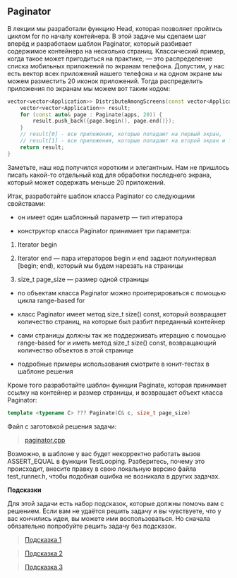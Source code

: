 ## Paginator

В лекции мы разработали функцию Head, которая позволяет пройтись циклом for по началу контейнера.
В этой задаче мы сделаем шаг вперёд и разработаем шаблон Paginator, который разбивает содержимое контейнера на несколько страниц.
Классический пример, когда такое может пригодиться на практике, — это распределение списка мобильных приложений по экранам телефона.
Допустим, у нас есть вектор всех приложений нашего телефона и на одном экране мы можем разместить 20 иконок приложений.
Тогда распределить приложения по экранам мы можем вот таким кодом:

```c++
vector<vector<Application>> DistributeAmongScreens(const vector<Application>& apps) {
    vector<vector<Application>> result;
    for (const auto& page : Paginate(apps, 20)) {
        result.push_back({page.begin(), page.end()});
    }
    // result[0] - все приложения, которые попадают на первый экран,
    // result[1] - все приложения, которые попадают на второй экран и т.д.
    return result;
}
```


Заметьте, наш код получился коротким и элегантным.
Нам не пришлось писать какой-то отдельный код для обработки последнего экрана,
который может содержать меньше 20 приложений.


Итак, разработайте шаблон класса Paginator со следующими свойствами:

-   он имеет один шаблонный параметр — тип итератора

-   конструктор класса Paginator<Iterator> принимает три параметра:

1.  Iterator begin

2.  Iterator end — пара итераторов begin и end задают полуинтервал [begin; end), который мы будем нарезать на страницы

3.  size_t page_size — размер одной страницы

-   по объектам класса Paginator<Iterator> можно проитерироваться с помощью цикла range-based for

-   класс Paginator<Iterator> имеет метод size_t size() const, который возвращает количество страниц,
    на которые был разбит переданный контейнер

-   сами страницы должны так же поддерживать итерацию с помощью range-based for и иметь метод size_t size() const,
    возвращающий количество объектов в этой странице

-   подробные примеры использования смотрите в юнит-тестах в шаблоне решения

Кроме того разработайте шаблон функции Paginate, которая принимает ссылку на контейнер и размер страницы,
и возвращает объект класса Paginator<It>:

```c++
template <typename C> ??? Paginate(C& c, size_t page_size)
```

Файл с заготовкой решения задачи:

> [paginator.cpp](https://d3c33hcgiwev3.cloudfront.net/-qGdtHYQEei8FQ6TnIKJEA_fb073cf0761011e887545d40e262c3fc_paginator.cpp?Expires=1630627200&Signature=Qk3by-WAD0QURNFpsBCmDnbiBa54IsMmd6NR~WyGgG-WLEBNpvXGo9~sIIvttY1~S0bWz~WR7SbvyXJsuGmyRdp787lCDoxXHNi~OBE2RpJzzR1L5mO1KfGQTCXrQamz3GQ8OF8nhHErIHEhA8Q5ieIdikTCueCNID-LYyzT-GA_&Key-Pair-Id=APKAJLTNE6QMUY6HBC5A)

Возможно, в шаблоне у вас будет некорректно работать вызов ASSERT_EQUAL в функции TestLooping.
Разберитесь, почему это происходит, внесите правку в свою локальную версию файла test_runner.h,
чтобы подобная ошибка не возникала в других задачах.

**Подсказки**

Для этой задачи есть набор подсказок, которые должны помочь вам с решением. Если вам не удаётся решить
задачу и вы чувствуете, что у вас кончились идеи, вы можете ими воспользоваться. Но сначала обязательно
попробуйте решить задачу без подсказок.

> [Подсказка 1](https://d3c33hcgiwev3.cloudfront.net/sngDpmP_EeiigxLHv6mB7A_b2aa5dc063ff11e894900bafcb351264__________-1.pdf?Expires=1630627200&Signature=TtZx2EWkhJrekgZMHTcdeCkUtZLLM9v28okiC07JSrr~mJG2eM82yq38poH0jrbtfWMTY5DKqr3GOzn~ai0iSmFkpj7RtKnjJMz3iNqIRFVmX-Dac0Vj-UrRGs3jsKhV9bjBvDGkREYq2taYjAZCmWnN1kEFMlt65yqsgOtAFv4_&Key-Pair-Id=APKAJLTNE6QMUY6HBC5A)

> [Подсказка 2](https://d3c33hcgiwev3.cloudfront.net/v3J2VGP_EeiaEg6Thd1Wwg_bf9e19e063ff11e894900bafcb351264__________-2.pdf?Expires=1630627200&Signature=fKzv2cePpS5U0Bhvn73YG85Dr6fOPTvm1vHzoS94PJY5a5ML5XhIDRdcGbqzo4-xb0v0sAaTCLR-Ezn6ozSzhEgg4tTjXq93s~NmhW09GoW1dspiuzxONy87pTPTvA6Khem--ib8DWRj2fbfmJPuAEeMvPP5UPD8lqrGtArv3Q8_&Key-Pair-Id=APKAJLTNE6QMUY6HBC5A)

> [Подсказка 3](https://d3c33hcgiwev3.cloudfront.net/5pf2sZZFRuOX9rGWRebjzA_f1f5dbfc16b54aaf8235eb41d233d92f_Podskazka-3.pdf?Expires=1630627200&Signature=Z-mg~toXNEQ-~qQv0-f0ro9D5kwPCfzcItJPQSRODoK1pezZRUGq0zMqbTC76Hjgm1vWmBJF~jzpH5udJFpH6NoaPn1sJrYTjWIxiaud3lzXjGCkvZWrIMqHneX7Ne38~jqvSvKikWo4mrbkbNHSGHX6K8DA-d6wzQt-7Hj66l0_&Key-Pair-Id=APKAJLTNE6QMUY6HBC5A)
